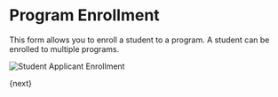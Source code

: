 # Program Enrollment

This form allows you to enroll a student to a program. A student can be enrolled to multiple programs.  

<img class="screenshot" alt="Student Applicant Enrollment" src="/docs/assets/img/schools/admission/program-enrollment.png">

{next}
